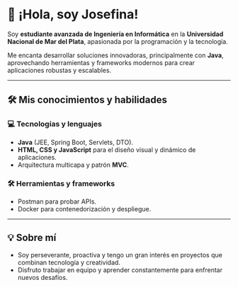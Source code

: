 # 👋 ¡Hola, soy Josefina!  

Soy **estudiante avanzada de Ingeniería en Informática** en la **Universidad Nacional de Mar del Plata**, apasionada por la programación y la tecnología.  

Me encanta desarrollar soluciones innovadoras, principalmente con **Java**, aprovechando herramientas y frameworks modernos para crear aplicaciones robustas y escalables.  

---

## 🛠️ **Mis conocimientos y habilidades**  

### 💻 **Tecnologías y lenguajes**  
- **Java** (JEE, Spring Boot, Servlets, DTO).  
- **HTML, CSS y JavaScript** para el diseño visual y dinámico de aplicaciones.  
- Arquitectura multicapa y patrón **MVC**.  

### 🛠️ **Herramientas y frameworks**  
- Postman para probar APIs.  
- Docker para contenedorización y despliegue.  

---

## 💡 **Sobre mí**  

- Soy perseverante, proactiva y tengo un gran interés en proyectos que combinan tecnología y creatividad.  
- Disfruto trabajar en equipo y aprender constantemente para enfrentar nuevos desafíos.  
